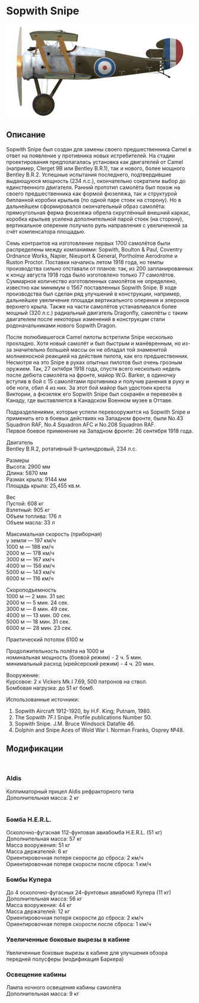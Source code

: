 # Sopwith Snipe  
  
![sopsnipe](../images/sopsnipe.png)  
  
## Описание  
  
Sopwith Snipe был создан для замены своего предшественника Camel в ответ на появление у противника новых истребителей. На стадии проектирования предполагалась установка как двигателей от Camel (например, Clerget 9B или Bentley B.R.1), так и нового, более мощного Bentley B.R.2. Успешные испытания последнего, подтвердившие выдающуюся мощность (234 л.с.), окончательно сократили выбор до единственного двигателя. Ранний прототип самолёта был похож на своего предшественника как формой фюзеляжа, так и структурой бипланной коробки крыльев (по одной паре стоек на сторону). Но в дальнейшем сформировался окончательный образ самолёта: прямоугольная ферма фюзеляжа обрела скруглённый внешний каркас, коробка крыльев усилена дополнительной парой стоек (на сторону), вертикальное оперение получило руль направления с увеличенной за счёт компенсатора площадью.  
  
Семь контрактов на изготовление первых 1700 самолётов были распределены между компаниями: Sopwith, Boulton & Paul, Coventry Ordnance Works, Napier, Nieuport & General, Portholme Aerodrome и Ruston Proctor. Поставки начались летом 1918 года, но темпы производства сильно отставали от планов: так, из 200 запланированных к концу августа 1918 года было изготовлено только 77 самолётов. Суммарное количество изготовленных самолётов не определено, известно как минимум о 1567 поставленных Sopwith Snipe. В ходе производства был сделан ряд улучшений в конструкции, например, дальнейшее увеличение площади вертикального оперения и элеронов верхнего крыла. Также на части самолётов устанавливался более мощный (320 л.с.) радиальный двигатель Dragonfly, самолёты с таким двигателем после некоторых изменений в конструкции стали родоначальниками нового Sopwith Dragon.  
  
После полюбившегося Camel пилоты встретили Snipe несколько прохладно. Хотя новый самолёт и был быстрым и манёвренным, но из-за значительно большей массы он не обладал той знаменитой молниеносной реакцией на действия пилота, как его предшественник. Несмотря на это Snipe в руках опытных пилотов был очень грозным оружием. Так, 27 октября 1918 года, спустя всего несколько недель после дебюта самолёта на фронте, майор W.G. Barker, в одиночку вступив в бой с 15 самолётами противника и получив ранения в руку и обе ноги, сбил 4 из них. За этот бой майор был удостоен креста Виктории, а фюзеляж его Sopwith Snipe был сохранён и перевезён в Канаду, где выставляется в Канадском Военном музее в Оттаве.  
  
Подразделениями, которые успели перевооружится на Sopwith Snipe и применить его в боевых действиях на Западном фронте, были No.43 Squadron RAF, No.4 Squadron AFC и No.208 Squadron RAF.  
Первое боевое применение на Западном фронте: 26 сентября 1918 года.  
  
  
Двигатель  
Bentley B.R.2, ротативный 9-цилиндровый, 234 л.с.  
  
Размеры  
Высота: 2900 мм  
Длина: 5870 мм  
Размах крыла: 9144 мм  
Площадь крыла: 25,455 кв.м.  
  
Вес  
Пустой: 608 кг  
Взлетный: 905 кг  
Объем топлива: 176 л  
Объем масла: 33 л  
  
Максимальная скорость (приборная)  
у земли — 197 км/ч  
1000 м — 188 км/ч  
2000 м — 178 км/ч  
3000 м — 167 км/ч  
4000 м — 156 км/ч  
5000 м — 143 км/ч  
6000 м — 116 км/ч  
  
Скороподъемность  
1000 м — 2 мин. 31 sec  
2000 м — 5 мин. 24 сек.  
3000 м — 8 мин. 49 сек.  
4000 м — 13 мин. 00 сек.  
5000 м — 18 мин. 31 сек.  
6000 м — 28 мин. 23 сек.  
  
Практический потолок 6100 м  
  
Продолжительность полёта на 1000 м  
номинальная мощность (боевой режим) - 2 ч. 5 мин.  
минимальный расход (крейсерский режим) - 4 ч. 20 мин.  
  
Вооружение:  
Курсовое: 2 х Vickers Mk.I 7.69, 500 патронов на ствол.  
Бомбовая нагрузка: до 51 кг бомб.  
  
Использованные источники:  
1) Sopwith Aircraft 1912-1920, by H.F. King; Putnam, 1980.  
2) The Sopwith 7F.I Snipe. Profile publications Number 50.  
3) Sopwith Snipe. J.M. Bruce Windsock Datafile 46.  
4) Dolphin and Snipe Aces of Wold War I.  Norman Franks, Osprey №48.  
  
## Модификации  
  ﻿
  
### Aldis  
  
Коллиматорный прицел Aldis рефракторного типа  
Дополнительная масса: 2 кг  
  ﻿
  
### Бомба H.E.R.L.  
  
Осколочно-фугасная 112-фунтовая авиабомба H.E.R.L. (51 кг)  
Дополнительная масса: 57 кг  
Масса вооружения: 51 кг  
Масса держателей: 6 кг  
Ориентировочная потеря скорости до сброса: 2 км/ч  
Ориентировочная потеря скорости после сброса: 1 км/ч  ﻿
  
### Бомбы Купера  
  
До 4 осколочно-фугасных 24-фунтовых авиабомб Купера (11 кг)  
Дополнительная масса: 56 кг  
Масса вооружения: 44 кг  
Масса держателей: 12 кг  
Ориентировочная потеря скорости до сброса: 2 км/ч  
Ориентировочная потеря скорости после сброса: 1 км/ч  ﻿
  
### Увеличенные боковые вырезы в кабине  
  
Увеличенные боковые вырезы в кабине для улучшения обзора передней полусферы (модификация Баркера)  ﻿
  
### Освещение кабины  
  
Лампа ночного освещения кабины самолёта  
Дополнительная масса: 9 кг  
